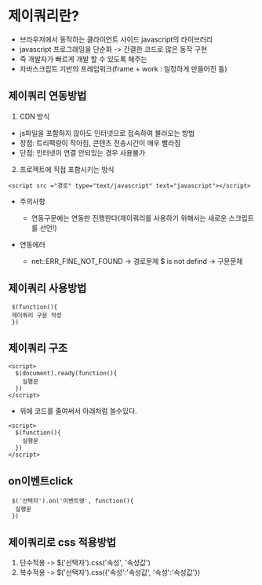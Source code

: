 # 제이쿼리란?

- 브라우저에서 동작하는 클라이언트 사이드 javascript의 라이브러리
- javascript 프로그래밍을 단순화 -> 간결한 코드로 많은 동작 구현
- 즉 개발자가 빠르게 개발 할 수 있도록 해주는
- 자바스크립트 기반의 프레임워크(frame + work : 일정하게 만들어진 틀)

## 제이쿼리 연동방법

1. CDN 방식

- js파일을 포함하지 않아도 인터넷으로 접속하여 불러오는 방법
- 장점: 트리팩량이 작아짐, 콘텐츠 전송시간이 매우 빨라짐
- 단점: 인터넷이 연결 안되있는 경우 사용불가

2. 프로젝트에 직접 포함시키는 방식

```
<script src ="경로" type="text/javascript" text="javascript"></script>
```

- 주의사항

  - 연동구문에는 연동만 진행한다(제이쿼리를 사용하기 위해서는
    새로운 스크립트를 선언!)

- 연동에러
  - net::ERR_FINE_NOT_FOUND -> 경로문제
    $ is not defind -> 구문문제

## 제이쿼리 사용방법

```
 $(function(){
 제이쿼리 구문 작성
 })
```

## 제이쿼리 구조

```
<script>
  $(document).ready(function(){
    실행문
  })
</script>
```

- 위에 코드를 줄여써서 아래처럼 쓸수있다.

```
<script>
  $(function(){
    실행문
  })
</script>
```

## on이벤트click

```
 $('선택자').on('이벤트명', function(){
  실행문
 })
```

## 제이쿼리로 css 적용방법

1. 단수적용 -> $('선택자').css('속성', '속성값')
2. 복수적용 -> $('선택자').css({'속성':'속성값', '속성':'속성값'})
